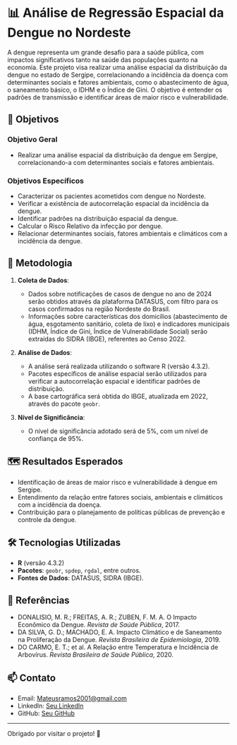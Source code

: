 # 📊 Análise de Regressão Espacial da Dengue no Nordeste

A dengue representa um grande desafio para a saúde pública, com impactos significativos tanto na saúde das populações quanto na economia. Este projeto visa realizar uma análise espacial da distribuição da dengue no estado de Sergipe, correlacionando a incidência da doença com determinantes sociais e fatores ambientais, como o abastecimento de água, o saneamento básico, o IDHM e o Índice de Gini. O objetivo é entender os padrões de transmissão e identificar áreas de maior risco e vulnerabilidade.

## 🎯 Objetivos
### Objetivo Geral
- Realizar uma análise espacial da distribuição da dengue em Sergipe, correlacionando-a com determinantes sociais e fatores ambientais.

### Objetivos Específicos
- Caracterizar os pacientes acometidos com dengue no Nordeste.
- Verificar a existência de autocorrelação espacial da incidência da dengue.
- Identificar padrões na distribuição espacial da dengue.
- Calcular o Risco Relativo da infecção por dengue.
- Relacionar determinantes sociais, fatores ambientais e climáticos com a incidência da dengue.

## 🔬 Metodologia
1. **Coleta de Dados**:
   - Dados sobre notificações de casos de dengue no ano de 2024 serão obtidos através da plataforma DATASUS, com filtro para os casos confirmados na região Nordeste do Brasil.
   - Informações sobre características dos domicílios (abastecimento de água, esgotamento sanitário, coleta de lixo) e indicadores municipais (IDHM, Índice de Gini, Índice de Vulnerabilidade Social) serão extraídas do SIDRA (IBGE), referentes ao Censo 2022.

2. **Análise de Dados**:
   - A análise será realizada utilizando o software R (versão 4.3.2).
   - Pacotes específicos de análise espacial serão utilizados para verificar a autocorrelação espacial e identificar padrões de distribuição.
   - A base cartográfica será obtida do IBGE, atualizada em 2022, através do pacote `geobr`.

3. **Nível de Significância**:
   - O nível de significância adotado será de 5%, com um nível de confiança de 95%.

## 🗺️ Resultados Esperados
- Identificação de áreas de maior risco e vulnerabilidade à dengue em Sergipe.
- Entendimento da relação entre fatores sociais, ambientais e climáticos com a incidência da doença.
- Contribuição para o planejamento de políticas públicas de prevenção e controle da dengue.

## 🛠️ Tecnologias Utilizadas
- **R** (versão 4.3.2)
- **Pacotes**: `geobr`, `spdep`, `rgdal`, entre outros.
- **Fontes de Dados**: DATASUS, SIDRA (IBGE).

## 📑 Referências
- DONALISIO, M. R.; FREITAS, A. R.; ZUBEN, F. M. A. O Impacto Econômico da Dengue. *Revista de Saúde Pública*, 2017.
- DA SILVA, G. D.; MACHADO, E. A. Impacto Climático e de Saneamento na Proliferação da Dengue. *Revista Brasileira de Epidemiologia*, 2019.
- DO CARMO, E. T.; et al. A Relação entre Temperatura e Incidência de Arbovírus. *Revista Brasileira de Saúde Pública*, 2020.

## 📫 Contato
- Email: [Mateusramos2001@gmail.com](mailto:Mateusramos2001@gmail.com)
- LinkedIn: [Seu LinkedIn](https://www.linkedin.com/)
- GitHub: [Seu GitHub](https://github.com/)

---

Obrigado por visitar o projeto! 🚀
